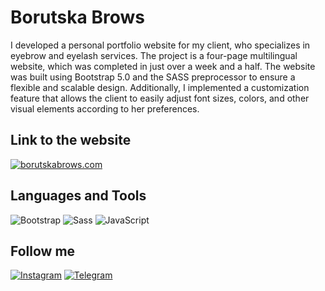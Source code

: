 # Borutska Brows

I developed a personal portfolio website for my client, who specializes in eyebrow and eyelash services. The project is a four-page multilingual website, which was completed in just over a week and a half. The website was built using Bootstrap 5.0 and the SASS preprocessor to ensure a flexible and scalable design. Additionally, I implemented a customization feature that allows the client to easily adjust font sizes, colors, and other visual elements according to her preferences.

## Link to the website
<p align="left">
  <a href="https://arseniifrontend.github.io/BorutskaBrows" target="_blank">
    <img src="https://img.shields.io/badge/Visit-borutskabrows.com-DD2D8E?style=for-the-badge&logo=google-chrome&logoColor=DD2D8E" alt="borutskabrows.com">
  </a>
</p>


## Languages and Tools

![Bootstrap](https://img.shields.io/badge/-Bootstrap-090909?style=for-the-badge&logo=bootstrap&logoColor=7B00FF)
![Sass](https://img.shields.io/badge/-Sass-090909?style=for-the-badge&logo=sass&logoColor=FF00B3)
![JavaScript](https://img.shields.io/badge/-JavaScript-090909?style=for-the-badge&logo=javascript&logoColor=F6FF00)


## Follow me

[![Instagram](https://img.shields.io/badge/-Instagram-090909?style=for-the-badge&logo=instagram&logoColor=AF0089)](https://www.instagram.com/arseniiusenko_/)
[![Telegram](https://img.shields.io/badge/-Telegram-090909?style=for-the-badge&logo=telegram&logoColor=00AAFF)](https://t.me/frontendwebapps)

